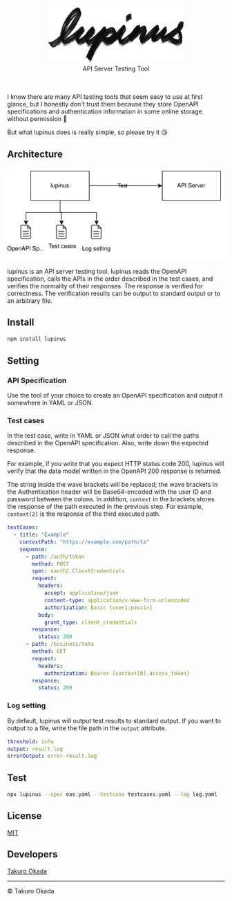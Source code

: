 <div align="center">
    <div>
        <picture>
            <source media="(prefers-color-scheme: dark)" srcset="https://github.com/mill6-plat6aux/lupinus/raw/main/images/title-w.png"/>
            <img src="https://github.com/mill6-plat6aux/lupinus/raw/main/images/title-b.png" width="320"/>
        </picture>
    </div>
    API Server Testing Tool
    <br/><br/><br/>
</div>


I know there are many API testing tools that seem easy to use at first glance, but I honestly don't trust them because they store OpenAPI specifications and authentication information in some online storage without permission 🤢

But what lupinus does is really simple, so please try it 😘


## Architecture

![](images/architecture.svg)

lupinus is an API server testing tool. lupinus reads the OpenAPI specification, calls the APIs in the order described in the test cases, and verifies the normality of their responses. The response is verified for correctness. The verification results can be output to standard output or to an arbitrary file.


## Install

```sh
npm install lupinus
```


## Setting

### API Specification

Use the tool of your choice to create an OpenAPI specification and output it somewhere in YAML or JSON.

### Test cases

In the test case, write in YAML or JSON what order to call the paths described in the OpenAPI specification. Also, write down the expected response.

For example, if you write that you expect HTTP status code 200, lupinus will verify that the data model written in the OpenAPI 200 response is returned.

The string inside the wave brackets will be replaced; the wave brackets in the Authentication header will be Base64-encoded with the user ID and password between the colons. In addition, `context` in the brackets stores the response of the path executed in the previous step. For example, `context[2]` is the response of the third executed path.

```yaml
testCases: 
  - title: "Example"
    contextPath: "https://example.com/path/to"
    sequence: 
      - path: /auth/token
        method: POST
        spec: oauth2.ClientCredentials
        request:
          headers: 
            accept: application/json
            content-type: application/x-www-form-urlencoded
            authorization: Basic {user1:pass1>}
          body:
            grant_type: client_credentials
        response:
          status: 200
      - path: /business/data
        method: GET
        request:
          headers: 
            authorization: Bearer {context[0].access_token}
        response:
          status: 200
```

### Log setting

By default, lupinus will output test results to standard output. If you want to output to a file, write the file path in the `output` attribute.

```yaml
threshold: info
output: result.log
errorOutput: error-result.log
```


## Test

```sh
npx lupinus --spec oas.yaml --testcase testcases.yaml --log log.yaml
```


## License

[MIT](LICENSE)


## Developers

[Takuro Okada](mill6.plat6aux@gmail.com)


---

&copy; Takuro Okada